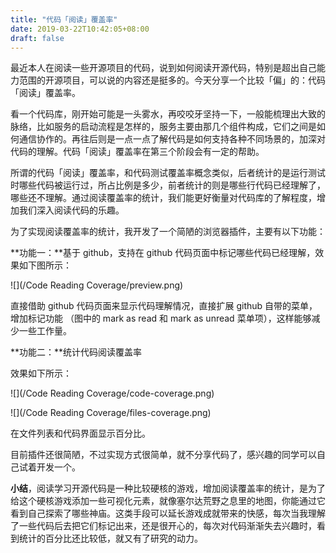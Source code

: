 ```yaml
---
title: "代码「阅读」覆盖率"
date: 2019-03-22T10:42:05+08:00
draft: false
---
```


最近本人在阅读一些开源项目的代码，说到如何阅读开源代码，特别是超出自己能力范围的开源项目，可以说的内容还是挺多的。今天分享一个比较「偏」的：代码「阅读」覆盖率。

看一个代码库，刚开始可能是一头雾水，再咬咬牙坚持一下，一般能梳理出大致的脉络，比如服务的启动流程是怎样的，服务主要由那几个组件构成，它们之间是如何通信协作的。再往后则是一点一点了解代码是如何支持各种不同场景的，加深对代码的理解。代码「阅读」覆盖率在第三个阶段会有一定的帮助。

所谓的代码「阅读」覆盖率，和代码测试覆盖率概念类似，后者统计的是运行测试时哪些代码被运行过，所占比例是多少，前者统计的则是哪些行代码已经理解了，哪些还不理解。通过阅读覆盖率的统计，我们能更好衡量对代码库的了解程度，增加我们深入阅读代码的乐趣。

为了实现阅读覆盖率的统计，我开发了一个简陋的浏览器插件，主要有以下功能：

**功能一：**基于 github，支持在 github 代码页面中标记哪些代码已经理解，效果如下图所示：

![](/Code Reading Coverage/preview.png)

直接借助 github 代码页面来显示代码理解情况，直接扩展 github 自带的菜单，增加标记功能 （图中的 mark as read 和 mark as unread 菜单项），这样能够减少一些工作量。

**功能二：**统计代码阅读覆盖率

效果如下所示：

![](/Code Reading Coverage/code-coverage.png)

![](/Code Reading Coverage/files-coverage.png)

在文件列表和代码界面显示百分比。

目前插件还很简陋，不过实现方式很简单，就不分享代码了，感兴趣的同学可以自己试着开发一个。



**小结**，阅读学习开源代码是一种比较硬核的游戏，增加阅读覆盖率的统计，是为了给这个硬核游戏添加一些可视化元素，就像塞尔达荒野之息里的地图，你能通过它看到自己探索了哪些神庙。这类手段可以延长游戏成就带来的快感，每次当我理解了一些代码后去把它们标记出来，还是很开心的，每次对代码渐渐失去兴趣时，看到统计的百分比还比较低，就又有了研究的动力。